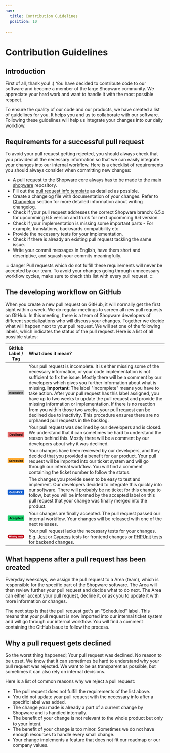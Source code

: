```yaml
---
nav:
  title: Contribution Guidelines
  position: 10

---
```


# Contribution Guidelines

## Introduction

First of all, thank you! :)
You have decided to contribute code to our software and become a member of the large Shopware community. We appreciate your hard work and want to handle it with the most possible respect.

To ensure the quality of our code and our products, we have created a list of guidelines for you. It helps you and us to collaborate with our software. Following these guidelines will help us integrate your changes into our daily workflow.

## Requirements for a successful pull request

To avoid your pull request getting rejected, you should always check that you provided all the necessary information so that we can easily integrate your changes into our internal workflow. Here is a checklist of requirements you should always consider when committing new changes:

* A pull request to the Shopware core always has to be made to the [main shopware](https://github.com/shopware/shopware) repository.
* Fill out the [pull request info template](https://github.com/shopware/shopware/blob/trunk/.github/PULL_REQUEST_TEMPLATE.md) as detailed as possible.
* Create a changelog file with documentation of your changes. Refer to [Changelog](https://github.com/shopware/shopware/blob/master/adr/2020-08-03-implement-new-changelog.md) section for more detailed information about writing changelog.
* Check if your pull request addresses the correct Shopware branch: 6.5.x for upcomming 6.5 version and trunk for next upcomming 6.6 version.
* Check if your implementation is missing some important parts - For example, translations, backwards compatibility etc.
* Provide the necessary tests for your implementation.
* Check if there is already an existing pull request tackling the same issue.
* Write your commit messages in English, have them short and descriptive, and squash your commits meaningfully.

::: danger
Pull requests which do not fulfill these requirements will never be accepted by our team. To avoid your changes going through unnecessary workflow cycles, make sure to check this list with every pull request.
:::

## The developing workflow on GitHub

When you create a new pull request on GitHub, it will normally get the first sight within a week. We do regular meetings to screen all new pull requests on GitHub. In this meeting, there is a team of Shopware developers of different specializations who will discuss your changes. Together we decide what will happen next to your pull request. We will set one of the following labels, which indicates the status of the pull request. Here is a list of all possible states:

|                                  GitHub Label / Tag                                  | What does it mean? |
|:------------------------------------------------------------------------------------:| :--- |
|       ![GitHub label incomplete](../../../assets/github-label-incomplete.png)        | Your pull request is incomplete. It is either missing some of the necessary information, or your code implementation is not sufficient to fix the issue. Mostly there will be a comment by our developers which gives you further information about what is missing.   **Important:** The label "Incomplete" means you have to take action. After your pull request has this label assigned, you have up to two weeks to update the pull request and provide the missing information or implementation. If there is no reaction from you within those two weeks, your pull request can be declined due to inactivity. This procedure ensures there are no orphaned pull requests in the backlog. |
|         ![GitHub label declined](../../../assets/github-label-declined.png)          | Your pull request was declined by our developers and is closed. We understand that it can sometimes be hard to understand the reason behind this. Mostly there will be a comment by our developers about why it was declined. |
|        ![GitHub label scheduled](../../../assets/github-label-scheduled.png)         | Your changes have been reviewed by our developers, and they decided that you provided a benefit for our product. Your pull request will be imported into our ticket system and will go through our internal workflow. You will find a comment containing the ticket number to follow the status. |
|        ![GitHub label quickpick](../../../assets/github-label-quickpick.png)         | The changes you provide seem to be easy to test and implement. Our developers decided to integrate this quickly into our software. There will probably be no ticket for this change to follow, but you will be informed by the accepted label on this pull request that your change was finally merged into the product. |
|         ![GitHub label accepted](../../../assets/github-label-accepted.png)          | Your changes are finally accepted. The pull request passed our internal workflow. Your changes will be released with one of the next releases. |
|    ![GitHub label missing tests](../../../assets/github-label-missing-tests.png)     | Your pull request lacks the necessary tests for your changes. E.g. [Jest](../../../guides/plugins/plugins/testing/jest-admin) or [Cypress](../../../guides/plugins/plugins/testing/end-to-end-testing) tests for frontend changes or [PHPUnit](../../../guides/plugins/plugins/testing/php-unit) tests for backend changes. |

## What happens after a pull request has been created

Everyday weekdays, we assign the pull request to a Area (team), which is responsible for the specific part of the Shopware software. The Area will then review further your pull request and decide what to do next.
The Area can either accept your pull request, decline it, or ask you to update it with more information or changes.

The next step is that the pull request get's an "Scheduled" label.
This means that your pull request is now imported into our internal ticket system and will go through our internal workflow.
You will find a comment containing the GitHub Issue to follow the process.

## Why a pull request gets declined

So the worst thing happened; Your pull request was declined. No reason to be upset. We know that it can sometimes be hard to understand why your pull request was rejected. We want to be as transparent as possible, but sometimes it can also rely on internal decisions.

Here is a list of common reasons why we reject a pull request:

* The pull request does not fulfill the requirements of the list above.
* You did not update your pull request with the necessary info after a specific label was added.
* The change you made is already a part of a current change by Shopware and is handled internally.
* The benefit of your change is not relevant to the whole product but only to your intent.
* The benefit of your change is too minor. Sometimes we do not have enough resources to handle every small change.
* Your change implements a feature that does not fit our roadmap or our company values.
